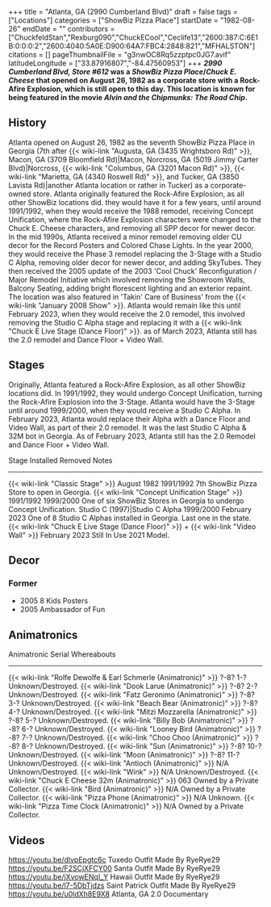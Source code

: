 +++
title = "Atlanta, GA (2990 Cumberland Blvd)"
draft = false
tags = ["Locations"]
categories = ["ShowBiz Pizza Place"]
startDate = "1982-08-26"
endDate = ""
contributors = ["ChuckfeldStan","Rexburg090","ChuckECool","Ceclife13","2600:387:C:6E1B:0:0:0:2","2600:4040:5A0E:D900:64A7:FBC4:2848:821","MFHALSTON"]
citations = []
pageThumbnailFile = "g3nwOC8Rq5zzptpc0JG7.avif"
latitudeLongitude = ["33.87916807","-84.47560953"]
+++
***2990 Cumberland Blvd, Store #612* was a *ShowBiz Pizza Place*/*Chuck E. Cheese* that opened on August 26, 1982 as a corporate store with a Rock-Afire Explosion, which is still open to this day.
This location is known for being featured in the movie *Alvin and the Chipmunks: The Road Chip*.**

## History

Atlanta opened on August 26, 1982 as the seventh ShowBiz Pizza Place in Georgia (7th after {{< wiki-link "Augusta, GA (3435 Wrightsboro Rd)" >}}, Macon, GA (3709 Bloomfield Rd)|Macon, Norcross, GA (5019 Jimmy Carter Blvd)|Norcross, {{< wiki-link "Columbus, GA (3201 Macon Rd)" >}}, {{< wiki-link "Marietta, GA (4340 Roswell Rd)" >}}, and Tucker, GA (3850 Lavista Rd)|another Atlanta location or rather in Tucker) as a corporate-owned store. Atlanta originally featured the Rock-Afire Explosion, as all other ShowBiz locations did. they would have it for a few years, until around 1991/1992, when they would receive the 1988 remodel, receiving Concept Unification, where the Rock-Afire Explosion characters were changed to the Chuck E. Cheese characters, and removing all SPP decor for newer decor. In the mid 1990s, Atlanta received a minor remodel removing older CU decor for the Record Posters and Colored Chase Lights. In the year 2000, they would receive the Phase 3 remodel replacing the 3-Stage with a Studio C Alpha, removing older decor for newer decor, and adding SkyTubes. They then received the 2005 update of the 2003 'Cool Chuck' Reconfiguration / Major Remodel Initiative which involved removing the Showroom Walls, Balcony Seating, adding bright florescent lighting and an exterior repaint. The location was also featured in 'Takin' Care of Business' from the {{< wiki-link "January 2008 Show" >}}. Atlanta would remain like this until February 2023, when they would receive the 2.0 remodel, this involved removing the Studio C Alpha stage and replacing it with a {{< wiki-link "Chuck E Live Stage (Dance Floor)" >}}. as of March 2023, Atlanta still has the 2.0 remodel and Dance Floor + Video Wall.

## Stages

Originally, Atlanta featured a Rock-Afire Explosion, as all other ShowBiz locations did. In 1991/1992, they would undergo Concept Unification, turning the Rock-Afire Explosion into the 3-Stage. Atlanta would have the 3-Stage until around 1999/2000, when they would receive a Studio C Alpha.
In February 2023, Atlanta would replace their Alpha with a Dance Floor and Video Wall, as part of their 2.0 remodel. It was the last Studio C Alpha & 32M bot in Georgia.
As of February 2023, Atlanta still has the 2.0 Remodel and Dance Floor + Video Wall.

  Stage                                                                                           Installed       Removed         Notes
  ----------------------------------------------------------------------------------------------- --------------- --------------- -----------------------------------------------------------------------
  {{< wiki-link "Classic Stage" >}}                                                           August 1982     1991/1992       7th ShowBiz Pizza Store to open in Georgia.
  {{< wiki-link "Concept Unification Stage" >}}                                               1991/1992       1999/2000       One of six ShowBiz Stores in Georgia to undergo Concept Unification.
  Studio C (1997)|Studio C Alpha                                                                 1999/2000       February 2023   One of 8 Studio C Alphas installed in Georgia. Last one in the state.
  {{< wiki-link "Chuck E Live Stage (Dance Floor)" >}} + {{< wiki-link "Video Wall" >}}   February 2023   Still In Use    2021 Model.

## Decor

### Former

- 2005 8 Kids Posters
- 2005 Ambassador of Fun

## Animatronics

  Animatronic                                                           Serial      Whereabouts
  --------------------------------------------------------------------- ----------- -------------------------------
  {{< wiki-link "Rolfe Dewolfe & Earl Schmerle (Animatronic)" >}}   ?-8? 1-?    Unknown/Destroyed.
  {{< wiki-link "Dook Larue (Animatronic)" >}}                      ?-8? 2-?    Unknown/Destroyed.
  {{< wiki-link "Fatz Geronimo (Animatronic)" >}}                   ?-8? 3-?    Unknown/Destroyed.
  {{< wiki-link "Beach Bear (Animatronic)" >}}                      ?-8? 4-?    Unknown/Destroyed.
  {{< wiki-link "Mitzi Mozzarella (Animatronic)" >}}                ?-8? 5-?    Unknown/Destroyed.
  {{< wiki-link "Billy Bob (Animatronic)" >}}                       ?-8? 6-?    Unknown/Destroyed.
  {{< wiki-link "Looney Bird (Animatronic)" >}}                     ?-8? 7-?    Unknown/Destroyed.
  {{< wiki-link "Choo Choo (Animatronic)" >}}                       ?-8? 8-?    Unknown/Destroyed.
  {{< wiki-link "Sun (Animatronic)" >}}                             ?-8? 10-?   Unknown/Destroyed.
  {{< wiki-link "Moon (Animatronic)" >}}                            ?-8? 11-?   Unknown/Destroyed.
  {{< wiki-link "Antioch (Animatronic)" >}}                         N/A         Unknown/Destroyed.
  {{< wiki-link "Wink" >}}                                          N/A         Unknown/Destroyed.
  {{< wiki-link "Chuck E Cheese 32m (Animatronic)" >}}              063         Owned by a Private Collector.
  {{< wiki-link "Bird (Animatronic)" >}}                            N/A         Owned by a Private Collector.
  {{< wiki-link "Pizza Phone (Animatronic)" >}}                     N/A         Unknown.
  {{< wiki-link "Pizza Time Clock (Animatronic)" >}}                N/A         Owned by a Private Collector.

## Videos

https://youtu.be/dlvpEpgtc6c Tuxedo Outfit Made By RyeRye29
https://youtu.be/F2SCjXFCY00 Santa Outfit Made By RyeRye29
https://youtu.be/jXvowENqI_Y Hawaii Outfit Made By RyeRye29
https://youtu.be/l7-5DbTjdzs Saint Patrick Outfit Made By RyeRye29
https://youtu.be/u0ldXh8E9X8 Atlanta, GA 2.0 Documentary
